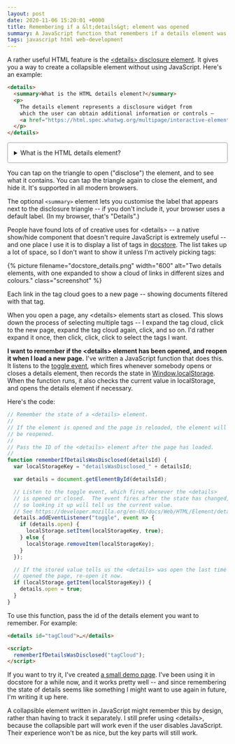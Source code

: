```yaml
---
layout: post
date: 2020-11-06 15:20:01 +0000
title: Remembering if a &lt;details&gt; element was opened
summary: A JavaScript function that remembers if a details element was reopened, and keeps it open when you reload the page.
tags: javascript html web-development
---
```


A rather useful HTML feature is the [&lt;details&gt; disclosure element](https://developer.mozilla.org/en-US/docs/Web/HTML/Element/details).
It gives you a way to create a collapsible element without using JavaScript.
Here's an example:

<style>
  details {
    background: white;
    border: 1px solid #999;
    border-radius: 4px;
    padding: 1em;
  }

  details p:last-child {
    margin-bottom: 0;
  }
</style>

```html
<details>
  <summary>What is the HTML details element?</summary>
  <p>
    The details element represents a disclosure widget from
    which the user can obtain additional information or controls –
    <a href="https://html.spec.whatwg.org/multipage/interactive-elements.html#the-details-element">The HTML Living Standard</a>
  </p>
</details>
```

<details>
  <summary>What is the HTML details element?</summary>
  <p>The details element represents a disclosure widget from which the user can obtain additional information or controls – <a href="https://html.spec.whatwg.org/multipage/interactive-elements.html#the-details-element">The HTML Living Standard</a></p>
</details>

You can tap on the triangle to open ("disclose") the element, and to see what it contains.
You can tap the triangle again to close the element, and hide it.
It's supported in all modern browsers.

The optional `<summary>` element lets you customise the label that appears next to the disclosure triangle -- if you don't include it, your browser uses a default label.
(In my browser, that's "Details".)

People have found lots of of creative uses for &lt;details&gt; -- a native show/hide component that doesn't require JavaScript is extremely useful -- and one place I use it is to display a list of tags in [docstore](https://github.com/alexwlchan/docstore).
The list takes up a lot of space, so I don't want to show it unless I'm actively picking tags:

{%
  picture
  filename="docstore_details.png"
  width="600"
  alt="Two details elements, with one expanded to show a cloud of links in different sizes and colours."
  class="screenshot"
%}

Each link in the tag cloud goes to a new page -- showing documents filtered with that tag.

When you open a page, any &lt;details&gt; elements start as closed.
This slows down the process of selecting multiple tags -- I expand the tag cloud, click to the new page, expand the tag cloud again, click, and so on.
I'd rather expand it once, then click, click, click to select the tags I want.

**I want to remember if the &lt;details&gt; element has been opened, and reopen it when I load a new page.**
I've written a JavaScript function that does this.
It listens to the [toggle event](https://developer.mozilla.org/en-US/docs/Web/HTML/Element/details#Events), which fires whenever somebody opens or closes a details element, then records the state in [Window.localStorage](https://developer.mozilla.org/en-US/docs/Web/API/Window/localStorage).
When the function runs, it also checks the current value in localStorage, and opens the details element if necessary.

Here's the code:

```javascript
// Remember the state of a <details> element.
//
// If the element is opened and the page is reloaded, the element will
// be reopened.
//
// Pass the ID of the <details> element after the page has loaded.
//
function rememberIfDetailsWasDisclosed(detailsId) {
  var localStorageKey = "detailsWasDisclosed_" + detailsId;

  var details = document.getElementById(detailsId);

  // Listen to the toggle event, which fires whenever the <details>
  // is opened or closed.  The event fires after the state has changed,
  // so looking it up will tell us the current value.
  // See https://developer.mozilla.org/en-US/docs/Web/HTML/Element/details#Events
  details.addEventListener("toggle", event => {
    if (details.open) {
      localStorage.setItem(localStorageKey, true);
    } else {
      localStorage.removeItem(localStorageKey);
    }
  });

  // If the stored value tells us the <details> was open the last time we
  // opened the page, re-open it now.
  if (localStorage.getItem(localStorageKey)) {
    details.open = true;
  }
}
```

To use this function, pass the id of the details element you want to remember.
For example:

```html
<details id="tagCloud">…</details>

<script>
  rememberIfDetailsWasDisclosed("tagCloud");
</script>
```

If you want to try it, I've created [a small demo page](/files/2020/details_example.html).
I've been using it in docstore for a while now, and it works pretty well -- and since remembering the state of details seems like something I might want to use again in future, I'm writing it up here.

A collapsible element written in JavaScript might remember this by design, rather than having to track it separately.
I still prefer using &lt;details&gt;, because the collapsible part will work even if the user disables JavaScript.
Their experience won't be as nice, but the key parts will still work.
